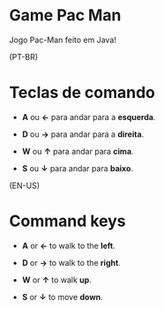 # Game Pac Man
 Jogo Pac-Man feito em Java!

(PT-BR)
# Teclas de comando

* **A** ou **←** para andar para a **esquerda**.

* **D** ou **→** para andar para a **direita**.

* **W** ou **↑** para andar para **cima**.

* **S** ou **↓** para andar para **baixo**.

(EN-US)
# Command keys

* **A** or **←** to walk to the **left**.

* **D** or **→** to walk to the **right**.

* **W** or **↑** to walk **up**.

* **S** or **↓** to move **down**.